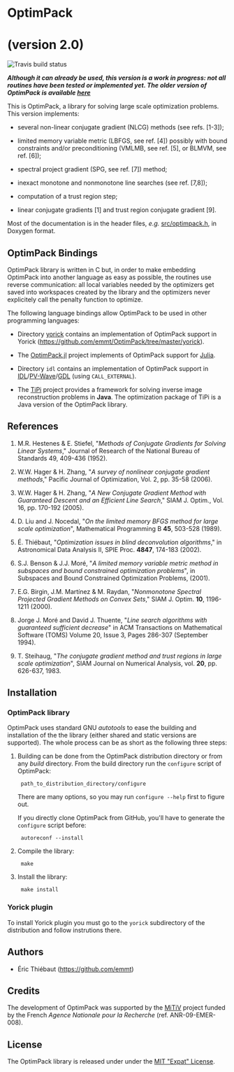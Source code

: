 # OptimPack
# (version 2.0)

![Travis build status](http://travis-ci.org/emmt/OptimPack.png)

***Although it can already be used, this version is a work in progress: not
   all routines have been tested or implemented yet.  The older version of
   OptimPack is available
   [here](http://cral.univ-lyon1.fr/labo/perso/eric.thiebaut/?Software/OptimPack)***

This is OptimPack, a library for solving large scale optimization
problems.  This version implements:

- several non-linear conjugate gradient (NLCG) methods (see refs. [1-3]);

- limited memory variable metric (LBFGS, see ref. [4]) possibly with bound
  constraints and/or preconditioning (VMLMB, see ref. [5], or BLMVM, see
  ref. [6]);

- spectral project gradient (SPG, see ref. [7]) method;

- inexact monotone and nonmonotone line searches (see ref. [7,8]);

- computation of a trust region step;

- linear conjugate gradients [1] and trust region conjugate gradient [9].

Most of the documentation is in the header files, *e.g.*
[src/optimpack.h](src/optimpack.h), in Doxygen format.


## OptimPack Bindings

OptimPack library is written in C but, in order to make embedding
OptimPack into another language as easy as possible, the routines use
reverse communication: all local variables needed by the optimizers
get saved into workspaces created by the library and the optimizers
never explicitely call the penalty function to optimize.

The following language bindings allow OptimPack to be used in other
programming languages:

* Directory
  [yorick](https://github.com/emmt/OptimPack/tree/master/yorick)
  contains an implementation of OptimPack support in Yorick
  (https://github.com/emmt/OptimPack/tree/master/yorick).

* The [OptimPack.jl](https://github.com/emmt/OptimPack.jl) project
  implements of OptimPack support for [Julia](http://julialang.org/).

* Directory `idl` contains an implementation of OptimPack support in
  [IDL](http://en.wikipedia.org/wiki/IDL_%28programming_language%29)/[PV-Wave](http://www.roguewave.com/products-services/pv-wave)/[GDL](http://gnudatalanguage.sourceforge.net/)
  (using `CALL_EXTERNAL`).

* The [TiPi](https://github.com/emmt/TiPi) project provides a
  framework for solving inverse image reconstruction problems in
  **Java**.  The optimization package of TiPi is a Java version of the
  OptimPack library.


## References

1. M.R. Hestenes & E. Stiefel, "*Methods of Conjugate Gradients for
   Solving Linear Systems*," Journal of Research of the National Bureau
   of Standards 49, 409-436 (1952).

2. W.W. Hager & H. Zhang, "*A survey of nonlinear conjugate gradient
   methods*," Pacific Journal of Optimization, Vol. 2, pp. 35-58
   (2006).

3. W.W. Hager & H. Zhang, "*A New Conjugate Gradient Method with
   Guaranteed Descent and an Efficient Line Search*," SIAM J. Optim.,
   Vol. 16, pp. 170-192 (2005).

4. D. Liu and J. Nocedal, "*On the limited memory BFGS method for
   large scale optimization*", Mathematical Programming B **45**,
   503-528 (1989).

5. É. Thiébaut, "*Optimization issues in blind deconvolution
   algorithms*," in Astronomical Data Analysis II, SPIE
   Proc. **4847**, 174-183 (2002).

6. S.J. Benson & J.J. Moré, "*A limited memory variable metric method
   in subspaces and bound constrained optimization problems*", in
   Subspaces and Bound Constrained Optimization Problems, (2001).

7. E.G. Birgin, J.M. Martínez & M. Raydan, "*Nonmonotone Spectral
   Projected Gradient Methods on Convex Sets*," SIAM J. Optim. **10**,
   1196-1211 (2000).

8. Jorge J. Moré and David J. Thuente, "*Line search algorithms with
   guaranteed sufficient decrease*" in ACM Transactions on Mathematical
   Software (TOMS) Volume 20, Issue 3, Pages 286-307 (September 1994).

9. T. Steihaug, "*The conjugate gradient method and trust regions in large
   scale optimization*", SIAM Journal on Numerical Analysis, vol. **20**,
   pp. 626-637, 1983.


## Installation

### OptimPack library

OptimPack uses standard GNU *autotools* to ease the building and
installation of the the library (either shared and static versions are
supported).  The whole process can be as short as the following three
steps:

1. Building can be done from the OptimPack distribution directory or from
   any *build* directory.  From the build directory run the `configure`
   script of OptimPack:

        path_to_distribution_directory/configure

   There are many options, so you may run `configure --help` first to
   figure out.

   If you directly clone OptimPack from GitHub, you'll have to generate the
   `configure` script before:

        autoreconf --install

2. Compile the library:

        make

3. Install the library:

        make install


### Yorick plugin

To install Yorick plugin you must go to the `yorick` subdirectory of the
distribution and follow instrutions there.


## Authors

* Éric Thiébaut (https://github.com/emmt)


## Credits

The development of OptimPack was supported by the
[MiTiV](http://mitiv-univ-lyon1.fr) project funded by the French *Agence
Nationale pour la Recherche* (ref. ANR-09-EMER-008).


## License

The OptimPack library is released under under the
[MIT "Expat" License](LICENSE.md).
